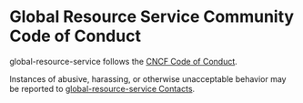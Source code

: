 # Global Resource Service Community Code of Conduct
 
global-resource-service follows the [CNCF Code of Conduct](https://git.k8s.io/community/code-of-conduct.md).
 
Instances of abusive, harassing, or otherwise unacceptable behavior may be reported to [global-resource-service Contacts](mailto:ying.xiong@futurewei.com).
